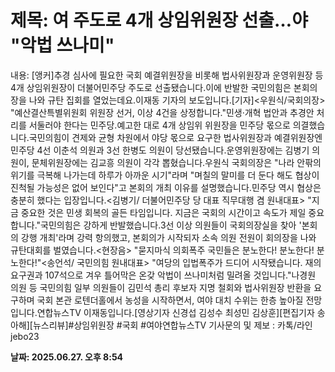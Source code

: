 # **제목: 여 주도로 4개 상임위원장 선출…야 "악법 쓰나미"**

  내용: [앵커]추경 심사에 필요한 국회 예결위원장을 비롯해 법사위원장과 운영위원장 등 4개 상임위원장이 더불어민주당 주도로 선출됐습니다.이에 반발한 국민의힘은 본회의장을 나와 규탄 집회를 열었는데요.이재동 기자의 보도입니다.[기자]<우원식/국회의장> "예산결산특별위원회 위원장 선거, 이상 4건을 상정합니다."민생·개혁 법안과 추경안 처리를 서둘러야 한다는 민주당.예고한 대로 4개 상임위 위원장을 민주당 몫으로 의결했습니다.국민의힘이 견제와 균형 차원에서 야당 몫으로 요구한 법사위원장과 예결위원장엔 민주당 4선 이춘석 의원과 3선 한병도 의원이 당선됐습니다.운영위원장에는 김병기 의원이, 문체위원장에는 김교흥 의원이 각각 뽑혔습니다.우원식 국회의장은 "나라 안팎의 위기를 극복해 나가는데 하루가 아까운 시기"라며 "며칠의 말미를 더 둔다 해도 협상이 진척될 가능성은 없어 보인다"고 본회의 개최 이유를 설명했습니다.민주당 역시 협상은 충분히 했다는 입장입니다.<김병기/ 더불어민주당 당 대표 직무대행 겸 원내대표> "지금 중요한 것은 민생 회복의 골든 타임입니다. 지금은 국회의 시간이고 속도가 제일 중요합니다."국민의힘은 강하게 반발했습니다.3선 이상 의원들이 국회의장실을 찾아 '본회의 강행 개최'라며 강력 항의했고, 본회의가 시작되자 소속 의원 전원이 회의장을 나와 규탄대회를 벌였습니다.<현장음> "묻지마식 의회폭주 국민들은 분노한다! 분노한다! 분노한다!"<송언석/ 국민의힘 원내대표> "여당의 입법폭주가 드디어 시작됐습니다. 재의요구권과 107석으로 겨우 틀어막은 온갖 악법이 쓰나미처럼 밀려올 것입니다."나경원 의원 등 국민의힘 일부 의원들이 김민석 총리 후보자 지명 철회와 법사위원장 반환을 요구하며 국회 본관 로텐더홀에서 농성을 시작하면서, 여야 대치 수위는 한층 높아질 전망입니다.연합뉴스TV 이재동입니다.[영상기자 신경섭 김성수 최성민 김상훈][편집기자 송아해][뉴스리뷰]#상임위원장 #국회 #여야연합뉴스TV 기사문의 및 제보 : 카톡/라인 jebo23

  **날짜: 2025.06.27. 오후 8:54**